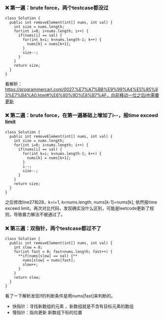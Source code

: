 ### :x: 第一遍：brute force，两个testcase都没过
```
class Solution {
  public int removeElement(int[] nums, int val) {
    int size = nums.length;
    for(int i=0; i<nums.length; i++) {
      if(nums[i] == val) {
        for(int k=i; k<nums.length-1; k++) {
          nums[k] = nums[k+1];
        }
        size--;
      }
    }
    return size;
  }
}
```
看解析：https://programmercarl.com/0027.%E7%A7%BB%E9%99%A4%E5%85%83%E7%B4%A0.html#%E6%80%9D%E8%B7%AF，向前移动一位之后i也需要更新

### :x: 第二遍：brute force，在第一遍基础上增加了i--，报time exceed limit
```
class Solution {
  public int removeElement(int[] nums, int val) {
    int size = nums.length;
    for(int i=0; i<nums.length; i++) {
      if(nums[i] == val) {
        for(int k=i; k<nums.length-1; k++) {
          nums[k] = nums[k+1];
        }
        i--;
        size--;
      }
    }
    return size;
  }
}
```
之后修改line27和28，k=i+1, k<nums.length, nums[k-1]=nums[k], 依然报time exceed limit。再次对比代码，发现确实没什么区别，可能是leetcode更新了规则，导致暴力解法不被通过了。

### :x: 第三遍：双指针，两个testcase都过不了
```
class Solution {
  public int removeElement(int[] nums, int val) {
    int slow = 0;
    for(int fast = 0; fast<nums.length; fast++) {
      **if(nums[slow] == val) {**
        nums[slow] = nums[fast];
        slow++;
      }
    }
    return slow;
  }
}
```
看了一下解析发现if的判断条件是用nums[fast]来判断的。
* 快指针：寻找新数组的元素 ，新数组就是不含有目标元素的数组
* 慢指针：指向更新 新数组下标的位置

